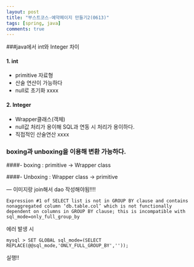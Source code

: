 ```yaml
---
layout: post
title: "부스트코스-예약페이지 만들기2(0613)"
tags: [spring, java]
comments: true
---
```


###java에서 int와 Integer 차이

#### 1. int 

- primitive 자료형
- 산술 연산이 가능하다
- null로 초기화 xxxx



#### 2. Integer

- Wrapper클래스(객체)
- null값 처리가 용이해 SQL과 연동 시 처리가 용이하다.
- 직접적인 산술연산 xxxx



### boxing과 unboxing을 이용해 변환 가능하다.  

####- boxing : primitive -> Wrapper class

####- Unboxing : Wrapper class -> primitive



— 이미지랑 join해서 dao 작성해야됨!!!! 



```
Expression #1 of SELECT list is not in GROUP BY clause and contains nonaggregated column ‘db.table.col’ which is not functionally dependent on columns in GROUP BY clause; this is incompatible with sql_mode=only_full_group_by
```

에러 발생 시 

```
mysql > SET GLOBAL sql_mode=(SELECT REPLACE(@@sql_mode,'ONLY_FULL_GROUP_BY',''));
```

실행!! 